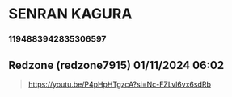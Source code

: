 # SENRAN KAGURA
### 1194883942835306597
## Redzone (redzone7915) 01/11/2024 06:02 

> https://youtu.be/P4pHpHTgzcA?si=Nc-FZLvl6vx6sdRb


